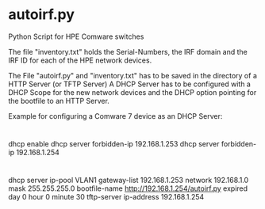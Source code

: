 # autoirf.py
Python Script for HPE Comware switches

The file "inventory.txt" holds the Serial-Numbers, the IRF domain and
the IRF ID for each of the HPE network devices.

The File "autoirf.py" and "inventory.txt" has to be saved in the directory of a
HTTP Server (or TFTP Server)
A DHCP Server has to be configured with a DHCP Scope for the new network devices
and the DHCP option pointing for the bootfile to an HTTP Server.

Example for configuring a Comware 7 device as an DHCP Server:

#
 dhcp enable
 dhcp server forbidden-ip 192.168.1.253
 dhcp server forbidden-ip 192.168.1.254
#
dhcp server ip-pool VLAN1
 gateway-list 192.168.1.253
 network 192.168.1.0 mask 255.255.255.0
 bootfile-name http://192.168.1.254/autoirf.py
 expired day 0 hour 0 minute 30
 tftp-server ip-address 192.168.1.254
#

